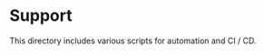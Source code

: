 Support
================================================================================
This directory includes various scripts for automation and CI / CD.